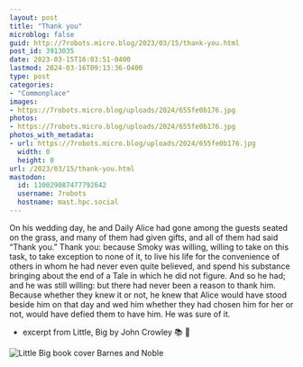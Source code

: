 ```yaml
---
layout: post
title: "Thank you"
microblog: false
guid: http://7robots.micro.blog/2023/03/15/thank-you.html
post_id: 3913035
date: 2023-03-15T16:03:51-0400
lastmod: 2024-03-16T09:13:36-0400
type: post
categories:
- "Commonplace"
images:
- https://7robots.micro.blog/uploads/2024/655fe0b176.jpg
photos:
- https://7robots.micro.blog/uploads/2024/655fe0b176.jpg
photos_with_metadata:
- url: https://7robots.micro.blog/uploads/2024/655fe0b176.jpg
  width: 0
  height: 0
url: /2023/03/15/thank-you.html
mastodon:
  id: 110029087477792642
  username: 7robots
  hostname: mast.hpc.social
---
```

On his wedding day, he and Daily Alice had gone among the guests seated on the grass, and many of them had given gifts, and all of them had said “Thank you.” Thank you: because Smoky was willing, willing to take on this task, to take exception to none of it, to live his life for the convenience of others in whom he had never even quite believed, and spend his substance bringing about the end of a Tale in which he did not figure. And so he had; and he was still willing: but there had never been a reason to thank him. Because whether they knew it or not, he knew that Alice would have stood beside him on that day and wed him whether they had chosen him for her or not, would have defied them to have him. He was sure of it.

- excerpt from Little, Big by John Crowley 📚 💬

![Little Big book cover Barnes and Noble](https://7robots.micro.blog/uploads/2024/655fe0b176.jpg "Little Big book cover Barnes and Noble")
